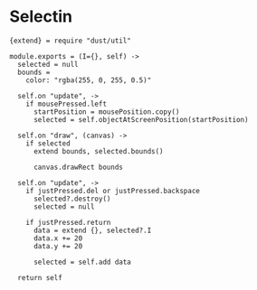 Selectin
========

    {extend} = require "dust/util"

    module.exports = (I={}, self) ->
      selected = null
      bounds =
        color: "rgba(255, 0, 255, 0.5)"

      self.on "update", ->
        if mousePressed.left
          startPosition = mousePosition.copy()
          selected = self.objectAtScreenPosition(startPosition)

      self.on "draw", (canvas) ->
        if selected
          extend bounds, selected.bounds()

          canvas.drawRect bounds

      self.on "update", ->
        if justPressed.del or justPressed.backspace
          selected?.destroy()
          selected = null

        if justPressed.return
          data = extend {}, selected?.I
          data.x += 20
          data.y += 20

          selected = self.add data

      return self

